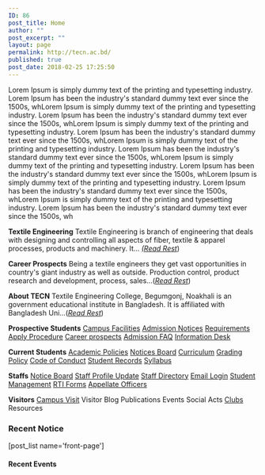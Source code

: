 ```yaml
---
ID: 86
post_title: Home
author: ""
post_excerpt: ""
layout: page
permalink: http://tecn.ac.bd/
published: true
post_date: 2018-02-25 17:25:50
---
```

Lorem Ipsum is simply dummy text of the printing and typesetting industry. Lorem Ipsum has been the industry's standard dummy text ever since the 1500s, whLorem Ipsum is simply dummy text of the printing and typesetting industry. Lorem Ipsum has been the industry's standard dummy text ever since the 1500s, whLorem Ipsum is simply dummy text of the printing and typesetting industry. Lorem Ipsum has been the industry's standard dummy text ever since the 1500s, whLorem Ipsum is simply dummy text of the printing and typesetting industry. Lorem Ipsum has been the industry's standard dummy text ever since the 1500s, whLorem Ipsum is simply dummy text of the printing and typesetting industry. Lorem Ipsum has been the industry's standard dummy text ever since the 1500s, whLorem Ipsum is simply dummy text of the printing and typesetting industry. Lorem Ipsum has been the industry's standard dummy text ever since the 1500s, whLorem Ipsum is simply dummy text of the printing and typesetting industry. Lorem Ipsum has been the industry's standard dummy text ever since the 1500s, wh

<strong>Textile Engineering</strong>
Textile Engineering is branch of engineering that deals with designing and controlling all aspects of fiber, textile &amp; apparel processes, products and machinery. It... <a href="https://tecn.ac.bd/admission/textile-education-bangladesh/"><em>(Read Rest</em></a>)

<strong>Career Prospects</strong>
Being a textile engineers they get vast opportunities in country's giant industry as well as outside. Production control, product research and development, process, sales...(<a href="https://tecn.ac.bd/admission/career-prospects/"><em>Read Rest</em></a>)

<strong>About TECN</strong>
Textile Engineering College, Begumgonj, Noakhali is an government educational institute in Bangladesh. It is affiliated with Bangladesh Uni...(<a href="https://tecn.ac.bd/about/"><em>Read Rest</em></a>)

<strong>Prospective Students</strong>
<a href="https://tecn.ac.bd/about/facilities/">Campus Facilities</a>
<a href="https://tecn.ac.bd/admission/notices/">Admission Notices</a>
<a href="https://tecn.ac.bd/admission/requirements/">Requirements</a>
<a href="https://tecn.ac.bd/admission/apply-procedure/">Apply Procedure</a>
<a href="https://tecn.ac.bd/admission/career-prospects/">Career prospects</a>
<a href="https://tecn.ac.bd/admission/faqs/">Admission FAQ</a>
<a href="https://tecn.ac.bd/admission/information-desk/">Information Desk</a>

<strong>Current Students</strong>
<a href="https://tecn.ac.bd/academic/academic-information-policies/">Academic Policies</a>
<a href="https://tecn.ac.bd/notices/">Notices Board</a>
<a href="https://tecn.ac.bd/academic/curriculum/">Curriculum</a>
<a href="https://tecn.ac.bd/academic/grading-policy/">Grading Policy</a>
<a href="https://tecn.ac.bd/academic/student-code-conduct/">Code of Conduct</a>
<a href="https://tecn.ac.bd/academic/student-records/">Student Records</a>
<a href="https://tecn.ac.bd/academic/syllabus/">Syllabus</a>

<strong>Staffs</strong>
<a href="/about/notices">Notice Board</a>
<a href="#">Staff Profile Update</a>
<a href="#">Staff Directory</a>
<a href="#">Email Login</a>
<a href="#">Student Management</a>
<a href="#" target="_blank" rel="noopener">RTI Forms</a>
<a href="#" target="_blank" rel="noopener">Appellate Officers</a>

<strong>Visitors</strong>
<a href="#">Campus Visit</a>
Visitor Blog
Publications
Events
Social Acts
<a href="https://tecn.ac.bd/campus/group-and-clubs/">Clubs</a>
Resources
<h3>Recent Notice</h3>
[post_list name='front-page']
<h4>Recent Events</h4>